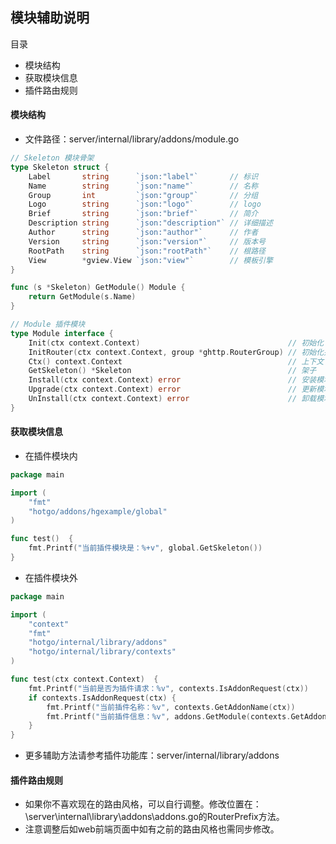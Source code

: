 ## 模块辅助说明

目录

- 模块结构
- 获取模块信息
- 插件路由规则


#### 模块结构
- 文件路径：server/internal/library/addons/module.go
```go
// Skeleton 模块骨架
type Skeleton struct {
    Label       string      `json:"label"`       // 标识
    Name        string      `json:"name"`        // 名称
    Group       int         `json:"group"`       // 分组
    Logo        string      `json:"logo"`        // logo
    Brief       string      `json:"brief"`       // 简介
    Description string      `json:"description"` // 详细描述
    Author      string      `json:"author"`      // 作者
    Version     string      `json:"version"`     // 版本号
    RootPath    string      `json:"rootPath"`    // 根路径
    View        *gview.View `json:"view"`        // 模板引擎
}

func (s *Skeleton) GetModule() Module {
	return GetModule(s.Name)
}

// Module 插件模块
type Module interface {
	Init(ctx context.Context)                                 // 初始化
	InitRouter(ctx context.Context, group *ghttp.RouterGroup) // 初始化并注册路由
	Ctx() context.Context                                     // 上下文
	GetSkeleton() *Skeleton                                   // 架子
	Install(ctx context.Context) error                        // 安装模块
	Upgrade(ctx context.Context) error                        // 更新模块
	UnInstall(ctx context.Context) error                      // 卸载模块
}
```

#### 获取模块信息

- 在插件模块内
```go
package main

import (
	"fmt"
	"hotgo/addons/hgexample/global"
)

func test()  {
	fmt.Printf("当前插件模块是：%+v", global.GetSkeleton())
}
```

- 在插件模块外
```go
package main

import (
	"context"
	"fmt"
	"hotgo/internal/library/addons"
	"hotgo/internal/library/contexts"
)

func test(ctx context.Context)  {
	fmt.Printf("当前是否为插件请求：%v", contexts.IsAddonRequest(ctx))
	if contexts.IsAddonRequest(ctx) {
		fmt.Printf("当前插件名称：%v", contexts.GetAddonName(ctx))
		fmt.Printf("当前插件信息：%v", addons.GetModule(contexts.GetAddonName(ctx)))
	}
}
```

- 更多辅助方法请参考插件功能库：server/internal/library/addons

#### 插件路由规则
- 如果你不喜欢现在的路由风格，可以自行调整。修改位置在：\server\internal\library\addons\addons.go的RouterPrefix方法。 
- 注意调整后如web前端页面中如有之前的路由风格也需同步修改。
